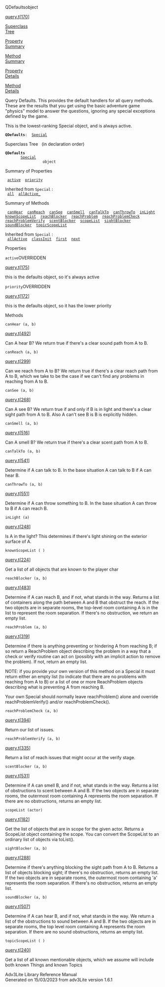 ---
---
<span class="title">QDefaults</span><span class="type">object</span>

[query.t](../file/query.t.html)\[[170](../source/query.t.html#170)\]

[Superclass  
Tree](#_SuperClassTree_)

[Property  
Summary](#_PropSummary_)

[Method  
Summary](#_MethodSummary_)

[Property  
Details](#_Properties_)

[Method  
Details](#_Methods_)

<div class="fdesc">

Query Defaults. This provides the default handlers for all query
methods. These are the results that you get using the basic adventure
game "physics" model to answer the questions, ignoring any special
exceptions defined by the game.

This is the lowest-ranking Special object, and is always active.

**`QDefaults`**` :   `[`Special`](../object/Special.html)

</div>

<span id="_SuperClassTree_"></span>

<div class="mjhd">

<span class="hdln">Superclass Tree</span>   (in declaration order)

</div>

**`QDefaults`**  
`         `[`Special`](../object/Special.html)  
`                 object`  
<span id="_PropSummary_"></span>

<div class="mjhd">

<span class="hdln">Summary of Properties</span>  

</div>

` `[`active`](#active)`  `[`priority`](#priority)`  `

Inherited from `Special` :  
` `[`all`](../object/Special.html#all)`  `[`allActive_`](../object/Special.html#allActive_)`  `

<span id="_MethodSummary_"></span>

<div class="mjhd">

<span class="hdln">Summary of Methods</span>  

</div>

` `[`canHear`](#canHear)`  `[`canReach`](#canReach)`  `[`canSee`](#canSee)`  `[`canSmell`](#canSmell)`  `[`canTalkTo`](#canTalkTo)`  `[`canThrowTo`](#canThrowTo)`  `[`inLight`](#inLight)`  `[`knownScopeList`](#knownScopeList)`  `[`reachBlocker`](#reachBlocker)`  `[`reachProblem`](#reachProblem)`  `[`reachProblemCheck`](#reachProblemCheck)`  `[`reachProblemVerify`](#reachProblemVerify)`  `[`scentBlocker`](#scentBlocker)`  `[`scopeList`](#scopeList)`  `[`sightBlocker`](#sightBlocker)`  `[`soundBlocker`](#soundBlocker)`  `[`topicScopeList`](#topicScopeList)`  `

Inherited from `Special` :  
` `[`allActive`](../object/Special.html#allActive)`  `[`classInit`](../object/Special.html#classInit)`  `[`first`](../object/Special.html#first)`  `[`next`](../object/Special.html#next)`  `

<span id="_Properties_"></span>

<div class="mjhd">

<span class="hdln">Properties</span>  

</div>

<span id="active"></span>

`active`<span class="rem">OVERRIDDEN</span>

[query.t](../file/query.t.html)\[[175](../source/query.t.html#175)\]

<div class="desc">

this is the defaults object, so it's always active

</div>

<span id="priority"></span>

`priority`<span class="rem">OVERRIDDEN</span>

[query.t](../file/query.t.html)\[[172](../source/query.t.html#172)\]

<div class="desc">

this is the defaults object, so it has the lower priority

</div>

<span id="_Methods_"></span>

<div class="mjhd">

<span class="hdln">Methods</span>  

</div>

<span id="canHear"></span>

`canHear (a, b)`

[query.t](../file/query.t.html)\[[492](../source/query.t.html#492)\]

<div class="desc">

Can A hear B? We return true if there's a clear sound path from A to B.

</div>

<span id="canReach"></span>

`canReach (a, b)`

[query.t](../file/query.t.html)\[[299](../source/query.t.html#299)\]

<div class="desc">

Can we reach from A to B? We return true if there's a clear reach path
from A to B, which we take to be the case if we can't find any problems
in reaching from A to B.

</div>

<span id="canSee"></span>

`canSee (a, b)`

[query.t](../file/query.t.html)\[[268](../source/query.t.html#268)\]

<div class="desc">

Can A see B? We return true if and only if B is in light and there's a
clear sight path from A to B. Also A can't see B is B is explicitly
hidden.

</div>

<span id="canSmell"></span>

`canSmell (a, b)`

[query.t](../file/query.t.html)\[[516](../source/query.t.html#516)\]

<div class="desc">

Can A smell B? We return true if there's a clear scent path from A to B.

</div>

<span id="canTalkTo"></span>

`canTalkTo (a, b)`

[query.t](../file/query.t.html)\[[541](../source/query.t.html#541)\]

<div class="desc">

Determine if A can talk to B. In the base situation A can talk to B if A
can hear B.

</div>

<span id="canThrowTo"></span>

`canThrowTo (a, b)`

[query.t](../file/query.t.html)\[[551](../source/query.t.html#551)\]

<div class="desc">

Determine if A can throw something to B. In the base situation A can
throw to B if A can reach B.

</div>

<span id="inLight"></span>

`inLight (a)`

[query.t](../file/query.t.html)\[[248](../source/query.t.html#248)\]

<div class="desc">

Is A in the light? This determines if there's light shining on the
exterior surface of A.

</div>

<span id="knownScopeList"></span>

`knownScopeList ( )`

[query.t](../file/query.t.html)\[[224](../source/query.t.html#224)\]

<div class="desc">

Get a list of all objects that are known to the player char

</div>

<span id="reachBlocker"></span>

`reachBlocker (a, b)`

[query.t](../file/query.t.html)\[[483](../source/query.t.html#483)\]

<div class="desc">

Determine if A can reach B, and if not, what stands in the way. Returns
a list of containers along the path between A and B that obstruct the
reach. If the two objects are in separate rooms, the top-level room
containing A is in the list to represent the room separation. If there's
no obstruction, we return an empty list.

</div>

<span id="reachProblem"></span>

`reachProblem (a, b)`

[query.t](../file/query.t.html)\[[319](../source/query.t.html#319)\]

<div class="desc">

Determine if there is anything preventing or hindering A from reaching
B; if so return a ReachProblem object describing the problem in a way
that a check or verify routine can act on (possibly with an implicit
action to remove the problem). If not, return an empty list.

NOTE: if you provide your own version of this method on a Special it
must return either an empty list (to indicate that there are no problems
with reaching from A to B) or a list of one or more ReachProblem objects
describing what is preventing A from reaching B.

Your own Special should normally leave reachProblem() alone and override
reachProblemVerify() and/or reachProblemCheck().

</div>

<span id="reachProblemCheck"></span>

`reachProblemCheck (a, b)`

[query.t](../file/query.t.html)\[[394](../source/query.t.html#394)\]

<div class="desc">

Return our list of issues.

</div>

<span id="reachProblemVerify"></span>

`reachProblemVerify (a, b)`

[query.t](../file/query.t.html)\[[335](../source/query.t.html#335)\]

<div class="desc">

Return a list of reach issues that might occur at the verify stage.

</div>

<span id="scentBlocker"></span>

`scentBlocker (a, b)`

[query.t](../file/query.t.html)\[[531](../source/query.t.html#531)\]

<div class="desc">

Determine if A can smell B, and if not, what stands in the way. Returns
a list of obstructions to scent between A and B. If the two objects are
in separate rooms, the outermost room containing A represents the room
separation. If there are no obstructions, returns an empty list.

</div>

<span id="scopeList"></span>

`scopeList (actor)`

[query.t](../file/query.t.html)\[[182](../source/query.t.html#182)\]

<div class="desc">

Get the list of objects that are in scope for the given actor. Returns a
ScopeList object containing the scope. You can convert the ScopeList to
an ordinary list of objects via toList().

</div>

<span id="sightBlocker"></span>

`sightBlocker (a, b)`

[query.t](../file/query.t.html)\[[288](../source/query.t.html#288)\]

<div class="desc">

Determine if there's anything blocking the sight path from A to B.
Returns a list of objects blocking sight; if there's no obstruction,
returns an empty list. If the two objects are in separate rooms, the
outermost room containing 'a' represents the room separation. If there's
no obstruction, returns an empty list.

</div>

<span id="soundBlocker"></span>

`soundBlocker (a, b)`

[query.t](../file/query.t.html)\[[507](../source/query.t.html#507)\]

<div class="desc">

Determine if A can hear B, and if not, what stands in the way. We return
a list of the obstructions to sound between A and B. If the two objects
are in separate rooms, the top level room containing A represents the
room separation. If there are no sound obstructions, returns an empty
list.

</div>

<span id="topicScopeList"></span>

`topicScopeList ( )`

[query.t](../file/query.t.html)\[[240](../source/query.t.html#240)\]

<div class="desc">

Get a list of all known mentionable objects, which we assume will
include both known Things and known Topics

</div>

<div class="ftr">

Adv3Lite Library Reference Manual  
Generated on 15/03/2023 from adv3Lite version 1.6.1

</div>
